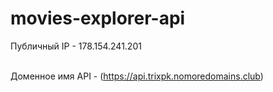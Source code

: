 # movies-explorer-api

Публичный IP - 178.154.241.201

<br/>Доменное имя API - (https://api.trixpk.nomoredomains.club)
